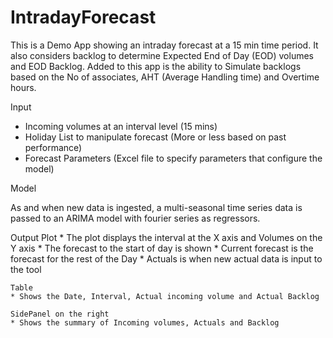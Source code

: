 # IntradayForecast

This is a Demo App showing an intraday forecast at a 15 min time period. It also considers backlog to determine Expected End of Day (EOD) volumes and EOD Backlog. 
Added to this app is the ability to Simulate backlogs based on the No of associates, AHT (Average Handling time) and Overtime hours.

Input

* Incoming volumes at an interval level (15 mins)
* Holiday List to manipulate forecast (More or less based on past performance)
* Forecast Parameters (Excel file to specify parameters that configure the model)

Model

As and when new data is ingested, a multi-seasonal time series data is passed to an ARIMA model with fourier series as regressors.

Output
    Plot
    * The plot displays the interval at the X axis and Volumes on the Y axis
    * The forecast to the start of day is shown
    * Current forecast is the forecast for the rest of the Day
    * Actuals is when new actual data is input to the tool
    
    Table
    * Shows the Date, Interval, Actual incoming volume and Actual Backlog 
    
    SidePanel on the right
    * Shows the summary of Incoming volumes, Actuals and Backlog
